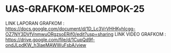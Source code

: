 # UAS-GRAFKOM-KELOMPOK-25
LINK LAPORAN GRAFKOM : https://docs.google.com/document/d/1D_Lc3VrVHHKyhIcgg-OZ7NY3DVfVnmwuORgzsoERif0/edit?usp=sharing
LINK VIDEO GRAFKOM : https://drive.google.com/file/d/1CupQd9f-ondJLpdKW_h3laeMAWWuFsbA/view
